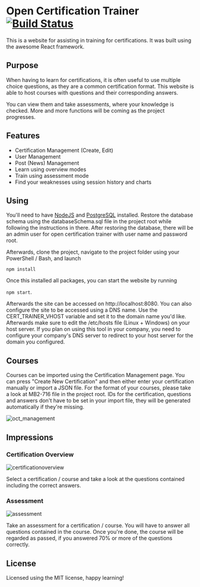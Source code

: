 # Open Certification Trainer [![Build Status](https://travis-ci.org/DigitalFlow/Open-Certification-Trainer.svg?branch=master)](https://travis-ci.org/DigitalFlow/Open-Certification-Trainer)
This is a website for assisting in training for certifications.
It was built using the awesome React framework.

## Purpose
When having to learn for certifications, it is often useful to use multiple choice questions, as they are a common certification format.
This website is able to host courses with questions and their corresponding answers.

You can view them and take assessments, where your knowledge is checked.
More and more functions will be coming as the project progresses.

## Features
- Certification Management (Create, Edit)
- User Management
- Post (News) Management
- Learn using overview modes
- Train using assessment mode
- Find your weaknesses using session history and charts

## Using
You'll need to have [NodeJS](https://nodejs.org/en/) and [PostgreSQL](https://www.postgresql.org/) installed.
Restore the database schema using the databaseSchema.sql file in the project root while following the instructions in there.
After restoring the database, there will be an admin user for open certification trainer with user name and password root.

Afterwards, clone the project, navigate to the project folder using your PowerShell / Bash, and launch

`npm install`

Once this installed all packages, you can start the website by running

`npm start`.

Afterwards the site can be accessed on http://localhost:8080. You can also configure the site to be accessed using a DNS name.
Use the CERT_TRAINER_VHOST variable and set it to the domain name you'd like.
Afterwards make sure to edit the /etc/hosts file (Linux + Windows) on your host server.
If you plan on using this tool in your company, you need to configure your company's DNS server to redirect to your host server for the domain you configured.

## Courses
Courses can be imported using the Certification Management page.
You can press "Create New Certification" and then either enter your certification manually or import a JSON file.
For the format of your courses, please take a look at MB2-716 file in the project root.
IDs for the certification, questions and answers don't have to be set in your import file, they will be generated automatically if they're missing.

![oct_management](https://user-images.githubusercontent.com/4287938/32700997-6af32ffc-c7ce-11e7-9e85-7e80390b9082.png)

## Impressions
### Certification Overview
![certificationoverview](https://user-images.githubusercontent.com/4287938/32636139-c0a1cb6a-c5b3-11e7-9076-b7d8cc9a5517.png)

Select a certification / course and take a look at the questions contained including the correct answers.

### Assessment
![assessment](https://user-images.githubusercontent.com/4287938/32636137-beeb639e-c5b3-11e7-8cce-c28e3ffcb423.png)

Take an assessment for a certification / course. You will have to answer all questions contained in the course. Once you're done, the course will be regarded as passed, if you answered 70% or more of the questions correctly.

## License
Licensed using the MIT license, happy learning!
